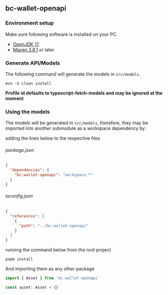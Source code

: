 ## bc-wallet-openapi

### Environment setup

Make sure following software is installed on your PC.

- [OpenJDK 17](https://jdk.java.net/java-se-ri/17).
- [Maven 3.8.1](https://maven.apache.org/download.cgi) or later.

### Generate API/Models

The following command will generate the models in `src/models`.

```
mvn -U clean install
```

**Profile id defaults to typescript-fetch-models and may be ignored at the moment**

### Using the models

The models will be generated in `src/models`, therefore, they may be imported into another submodule as a workspace dependency by:

adding the lines below to the respective files

###### package.json

```json
{
  "dependencies": {
    "bc-wallet-openapi": "workspace:*"
  }
}
```

###### tsconfig.json

```json
{
  "references": [
    {
      "path": "../bc-wallet-openapi"
    }
  ]
}
```

running the command below from the root project

```shell
pnpm install
```

And importing them as any other package

```typescript
import { Asset } from 'bc-wallet-openapi'

const asset: Asset = {}
```
